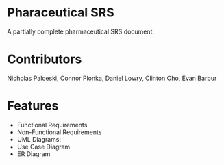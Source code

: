 # Pharaceutical SRS
A partially complete pharmaceutical SRS document.

# Contributors
Nicholas Palceski, 
Connor Plonka, 
Daniel Lowry, 
Clinton Oho, 
Evan Barbur

# Features
- Functional Requirements
- Non-Functional Requirements
- UML Diagrams:
 - Use Case Diagram
 - ER Diagram

